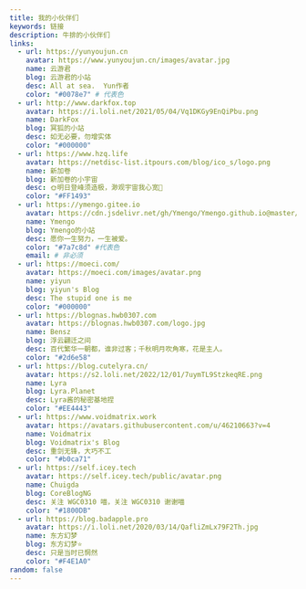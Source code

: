 ```yaml
---
title: 我的小伙伴们
keywords: 链接
description: 牛排的小伙伴们
links: 
  - url: https://yunyoujun.cn
    avatar: https://www.yunyoujun.cn/images/avatar.jpg
    name: 云游君
    blog: 云游君的小站
    desc: All at sea.  Yun作者
    color: "#0078e7" # 代表色
  - url: http://www.darkfox.top
    avatar: https://i.loli.net/2021/05/04/Vq1DKGy9EnQiPbu.png
    name: DarkFox
    blog: 冥狐的小站
    desc: 如无必要，勿增实体
    color: "#000000"
  - url: https://www.hzq.life
    avatar: https://netdisc-list.itpours.com/blog/ico_s/logo.png
    name: 新加卷
    blog: 新加卷的小宇宙
    desc: 🌞明日登峰须造极，渺观宇宙我心宽🌠
    color: "#FF1493"
  - url: https://ymengo.gitee.io
    avatar: https://cdn.jsdelivr.net/gh/Ymengo/Ymengo.github.io@master/css/images/Gravater.jpg
    name: Ymengo
    blog: Ymengo的小站
    desc: 愿你一生努力，一生被爱。
    color: "#7a7c8d" #代表色
    email: # 非必须
  - url: https://moeci.com/
    avatar: https://moeci.com/images/avatar.png
    name: yiyun
    blog: yiyun's Blog
    desc: The stupid one is me
    color: "#000000"
  - url: https://blognas.hwb0307.com
    avatar: https://blognas.hwb0307.com/logo.jpg
    name: Bensz
    blog: 浮云翩迁之间
    desc: 百代繁华一朝都，谁非过客；千秋明月吹角寒，花是主人。
    color: "#2d6e58"
  - url: https://blog.cutelyra.cn/
    avatar: https://s2.loli.net/2022/12/01/7uymTL9StzkeqRE.png
    name: Lyra
    blog: Lyra.Planet
    desc: Lyra酱的秘密基地捏
    color: "#EE4443"
  - url: https://www.voidmatrix.work
    avatar: https://avatars.githubusercontent.com/u/46210663?v=4
    name: Voidmatrix
    blog: Voidmatrix's Blog
    desc: 重剑无锋，大巧不工
    color: "#b0ca71"
  - url: https://self.icey.tech
    avatar: https://self.icey.tech/public/avatar.png
    name: Chuigda
    blog: CoreBlogNG
    desc: 关注 WGC0310 喵，关注 WGC0310 谢谢喵
    color: "#1800DB"
  - url: https://blog.badapple.pro
    avatar: https://i.loli.net/2020/03/14/QafliZmLx79F2Th.jpg
    name: 东方幻梦
    blog: 东方幻梦⭐️
    desc: 只是当时已惘然
    color: "#F4E1A0"
random: false
---
```


<YunLinks :links="frontmatter.links" :random="frontmatter.random" />
